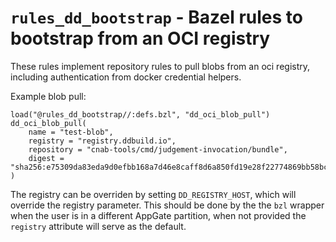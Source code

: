 # `rules_dd_bootstrap` - Bazel rules to bootstrap from an OCI registry

These rules implement repository rules to pull blobs from an oci registry,
including authentication from docker credential helpers.

Example blob pull:
```
load("@rules_dd_bootstrap//:defs.bzl", "dd_oci_blob_pull")
dd_oci_blob_pull(
    name = "test-blob",
    registry = "registry.ddbuild.io",
    repository = "cnab-tools/cmd/judgement-invocation/bundle",
    digest = "sha256:e75309da83eda9d0efbb168a7d46e8caff8d6a850fd19e28f22774869bb58bc0"
)
```

The registry can be overriden by setting `DD_REGISTRY_HOST`, which will override
the registry parameter. This should be done by the the `bzl` wrapper when the
user is in a different AppGate partition, when not provided the `registry`
attribute will serve as the default.
